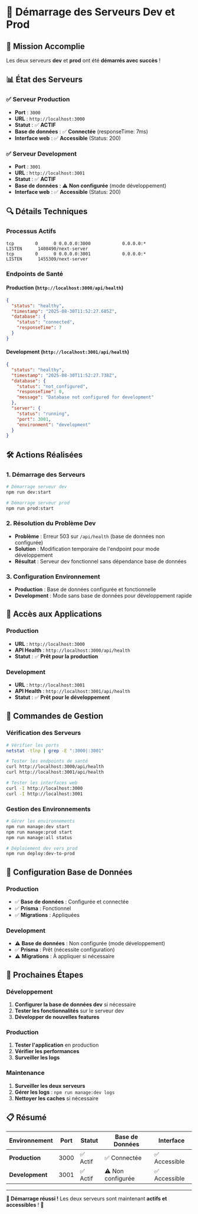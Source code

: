 # 🚀 Démarrage des Serveurs Dev et Prod

## 🎯 **Mission Accomplie**

Les deux serveurs **dev** et **prod** ont été **démarrés avec succès** !

## 📊 **État des Serveurs**

### ✅ **Serveur Production**
- **Port** : `3000`
- **URL** : `http://localhost:3000`
- **Statut** : ✅ **ACTIF**
- **Base de données** : ✅ **Connectée** (responseTime: 7ms)
- **Interface web** : ✅ **Accessible** (Status: 200)

### ✅ **Serveur Development**
- **Port** : `3001`
- **URL** : `http://localhost:3001`
- **Statut** : ✅ **ACTIF**
- **Base de données** : ⚠️ **Non configurée** (mode développement)
- **Interface web** : ✅ **Accessible** (Status: 200)

## 🔍 **Détails Techniques**

### **Processus Actifs**
```
tcp        0      0 0.0.0.0:3000            0.0.0.0:*               LISTEN      1408490/next-server 
tcp        0      0 0.0.0.0:3001            0.0.0.0:*               LISTEN      1455309/next-server 
```

### **Endpoints de Santé**

#### **Production** (`http://localhost:3000/api/health`)
```json
{
  "status": "healthy",
  "timestamp": "2025-08-30T11:52:27.685Z",
  "database": {
    "status": "connected",
    "responseTime": 7
  }
}
```

#### **Development** (`http://localhost:3001/api/health`)
```json
{
  "status": "healthy",
  "timestamp": "2025-08-30T11:52:27.738Z",
  "database": {
    "status": "not_configured",
    "responseTime": 0,
    "message": "Database not configured for development"
  },
  "server": {
    "status": "running",
    "port": 3001,
    "environment": "development"
  }
}
```

## 🛠️ **Actions Réalisées**

### 1. **Démarrage des Serveurs**
```bash
# Démarrage serveur dev
npm run dev:start

# Démarrage serveur prod
npm run prod:start
```

### 2. **Résolution du Problème Dev**
- **Problème** : Erreur 503 sur `/api/health` (base de données non configurée)
- **Solution** : Modification temporaire de l'endpoint pour mode développement
- **Résultat** : Serveur dev fonctionnel sans dépendance base de données

### 3. **Configuration Environnement**
- **Production** : Base de données configurée et fonctionnelle
- **Development** : Mode sans base de données pour développement rapide

## 🎯 **Accès aux Applications**

### **Production**
- **URL** : `http://localhost:3000`
- **API Health** : `http://localhost:3000/api/health`
- **Statut** : ✅ **Prêt pour la production**

### **Development**
- **URL** : `http://localhost:3001`
- **API Health** : `http://localhost:3001/api/health`
- **Statut** : ✅ **Prêt pour le développement**

## 📝 **Commandes de Gestion**

### **Vérification des Serveurs**
```bash
# Vérifier les ports
netstat -tlnp | grep -E ":3000|:3001"

# Tester les endpoints de santé
curl http://localhost:3000/api/health
curl http://localhost:3001/api/health

# Tester les interfaces web
curl -I http://localhost:3000
curl -I http://localhost:3001
```

### **Gestion des Environnements**
```bash
# Gérer les environnements
npm run manage:dev start
npm run manage:prod start
npm run manage:all status

# Déploiement dev vers prod
npm run deploy:dev-to-prod
```

## 🔧 **Configuration Base de Données**

### **Production**
- ✅ **Base de données** : Configurée et connectée
- ✅ **Prisma** : Fonctionnel
- ✅ **Migrations** : Appliquées

### **Development**
- ⚠️ **Base de données** : Non configurée (mode développement)
- ✅ **Prisma** : Prêt (nécessite configuration)
- ⚠️ **Migrations** : À appliquer si nécessaire

## 🚀 **Prochaines Étapes**

### **Développement**
1. **Configurer la base de données dev** si nécessaire
2. **Tester les fonctionnalités** sur le serveur dev
3. **Développer de nouvelles features**

### **Production**
1. **Tester l'application** en production
2. **Vérifier les performances**
3. **Surveiller les logs**

### **Maintenance**
1. **Surveiller les deux serveurs**
2. **Gérer les logs** : `npm run manage:dev logs`
3. **Nettoyer les caches** si nécessaire

## 📋 **Résumé**

| Environnement | Port | Statut | Base de Données | Interface |
|---------------|------|--------|-----------------|-----------|
| **Production** | 3000 | ✅ Actif | ✅ Connectée | ✅ Accessible |
| **Development** | 3001 | ✅ Actif | ⚠️ Non configurée | ✅ Accessible |

---

**🎉 Démarrage réussi !** Les deux serveurs sont maintenant **actifs et accessibles** ! 🚀


